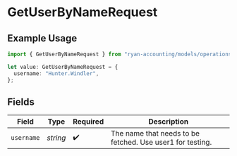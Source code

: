 # GetUserByNameRequest

## Example Usage

```typescript
import { GetUserByNameRequest } from "ryan-accounting/models/operations";

let value: GetUserByNameRequest = {
  username: "Hunter.Windler",
};
```

## Fields

| Field                                                      | Type                                                       | Required                                                   | Description                                                |
| ---------------------------------------------------------- | ---------------------------------------------------------- | ---------------------------------------------------------- | ---------------------------------------------------------- |
| `username`                                                 | *string*                                                   | :heavy_check_mark:                                         | The name that needs to be fetched. Use user1 for testing.  |